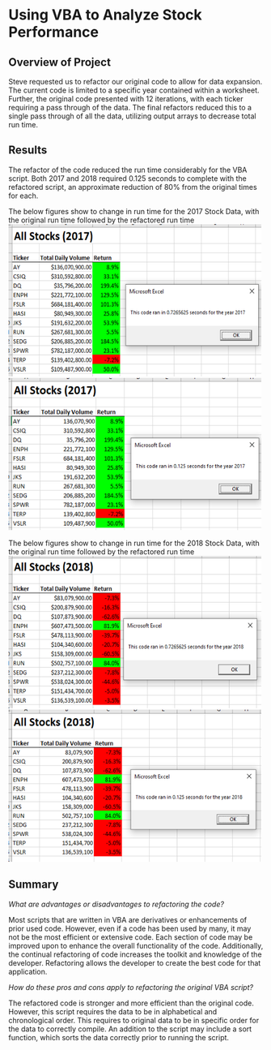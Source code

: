 # Using VBA to Analyze Stock Performance
## Overview of Project 

Steve requested us to refactor our original code to allow for data expansion. The current code is limited to a specific year contained within a worksheet. Further, the original code presented with 12 iterations, with each ticker requiring a pass through of the data. The final refactors reduced this to a single pass through of all the data, utilizing output arrays to decrease total run time. 
## Results

The refactor of the code reduced the run time considerably for the VBA script. Both 2017 and 2018 required 0.125 seconds to complete with the refactored script, an approximate reduction of 80% from the original times for each. 

The below figures show to change in run time for the 2017 Stock Data, with the original run time followed by the refactored run time 
<img src="https://github.com/jratliff1215/stock-analysis/blob/main/Resources/2017%20Original.PNG" width="500" height="300">
<img src="https://github.com/jratliff1215/stock-analysis/blob/main/Resources/VBA_Challenge_2017.PNG" width="500" height="300">


The below figures show to change in run time for the 2018 Stock Data, with the original run time followed by the refactored run time 
<img src="https://github.com/jratliff1215/stock-analysis/blob/main/Resources/2018%20Original.PNG" width="500" height="300">
<img src="https://github.com/jratliff1215/stock-analysis/blob/main/Resources/VBA_Challenge_2018.PNG" width="500" height="300">


## Summary

*What are advantages or disadvantages to refactoring the code?*

Most scripts that are written in VBA are derivatives or enhancements of prior used code. However, even if a code has been used by many, it may not be the most efficient or extensive code. Each section of code may be improved upon to enhance the overall functionality of the code. Additionally, the continual refactoring of code increases the toolkit and knowledge of the developer. Refactoring allows the developer to create the best code for that application. 

*How do these pros and cons apply to refactoring the original VBA script?*

The refactored code is stronger and more efficient than the original code. However, this script requires the data to be in alphabetical and chronological order. This requires to original data to be in specific order for the data to correctly compile. An addition to the script may include a sort function, which sorts the data correctly prior to running the script. 
